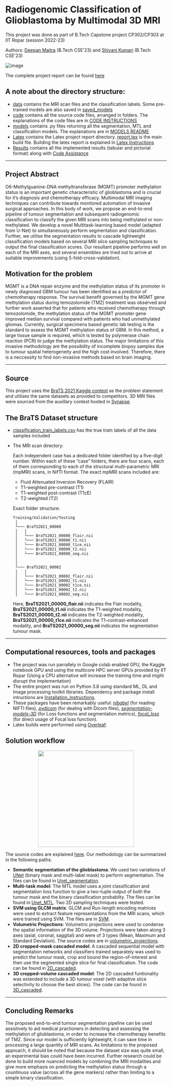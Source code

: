 # Radiogenomic Classification of Glioblastoma by Multimodal 3D MRI

This project was done as part of B.Tech Capstone project CP302/CP303 at IIT Ropar (session 2022-23)

Authors: [Deepan Maitra](https://www.linkedin.com/in/deepan-maitra-71810b1b4/) (B.Tech CSE'23) and [Shivani Kumari](https://www.linkedin.com/in/shivani-kumari-577392193/) (B.Tech CSE'23)

![image](https://user-images.githubusercontent.com/80473384/237059446-9f478666-d6b0-4ab4-9b78-8ec1082192ac.png)

The complete project report can be found [here](BTP_report__Deepan_Shivani_.pdf)



## A note about the directory structure:
- [data](data) contains the MRI scan files and the classification labels. Some pre-trained models are also saved in [saved_models](data/saved_models)
- [code](code) contains all the source code files, arranged in folders. The explanations of the code files are in [CODE INSTRUCTIONS](code/README.md)
- [models](models) contains .py files returning all the segmentation, MTL and classification models. The explanations are in [MODELS README](models/README.md)
- [Latex](latex_report_files) contains the Latex project report directory. [report.tex](latex_report_files/report.tex) is the main build file. Building the latex report is explained in [Latex Instructions](latex_report_files/README.md)
- [Results](results) contains all the implemented results (tabular and pictorial format) along with [Code Assistance](results/README.md)

----------

## Project Abstract
O6-Methylguanine-DNA methyltransferase (MGMT) promoter methylation
status is an important genetic characteristic of glioblastoma and
is crucial for it’s diagnosis and chemotherapy efficacy. Multimodal
MRI imaging techniques can contribute towards monitored automation
of invasive surgical approaches. In this body of work, we propose
an end-to-end pipeline of tumour segmentation and subsequent radiogenomic
classification to classify the given MRI scans into being
methylated or non-methylated. We develop a novel Multitask-learning
based model (adapted from U-Net) to simultaneously perform segmentation
and classification. Further, we utilise the segmentation
results to cascade lightweight classification models based on several
MRI slice sampling techniques to output the final classification scores.
Our resultant pipeline performs well on each of the MRI axes, and several
ensembles are tried out to arrive at suitable improvements (using 5-fold-cross-validation).


## Motivation for the problem

MGMT is a DNA repair enzyme and the methylation status of its
promoter in newly diagnosed GBM tumour has been identified as a predictor
of chemotherapy response. The survival benefit governed
by the MGMT gene methylation status during temozolomide (TMZ) treatment
was observed and further work asserted that for patients
who received chemotherapy through temozolomide, the methylation status of
the MGMT promoter gene improved median survival compared with patients
who had unmethylated gliomas. Currently, surgical specimens based genetic lab testing is the standard to
assess the MGMT methylation status of GBM. In this method, a large tissue sample is required, which is tested by polymerase chain reaction (PCR) to judge
the methylation status. The major limitations of this invasive
methodology are the possibility of incomplete biopsy samples due to tumour
spatial heterogeneity and the high cost involved. Therefore, there is a neccessity to find non-invasive methods based
on brain imaging. 

------------
## Source
This project uses the [BraTS 2021 Kaggle contest](https://www.kaggle.com/c/rsna-miccai-brain-tumor-radiogenomic-classification/overview/description) as the problem statement and utilises the same datasets as provided to competitors. 3D MRI files were sourced from the auxillary contest hosted in [Synapse](https://www.synapse.org/#!Synapse:syn27046444/wiki/616571). 

## The BraTS Dataset structure

- [classification_train_labels.csv](classification_train_labels.csv) has the true train labels of all the data samples included

- The MRI scan directory:

  Each independent case has a dedicated folder identified by a five-digit number. Within each of these “case” folders, there are four scans, each of them corresponding to each of the structural multi-parametric MRI (mpMRI) scans, in NifTI format. The exact mpMRI scans included are:

    - Fluid Attenuated Inversion Recovery (FLAIR)
    - T1-weighted pre-contrast (T1)
    - T1-weighted post-contrast (T1cE)
    - T2-weighted (T2)

   Exact folder structure:
   
   ```
   Training/Validation/Testing
    │
    └─── BraTS2021_00000
    │   │
    │   └─── BraTS2021_00000_flair.nii
    │   └─── BraTS2021_00000_t1.nii
    │   └─── BraTS2021_00000_t1ce.nii
    │   └─── BraTS2021_00000_t2.nii
    │   └─── BraTS2021_00000_seg.nii
    │
    │
    └─── BraTS2021_00002
    │   │
    │   └─── BraTS2021_00002_flair.nii
    │   └─── BraTS2021_00002_t1.nii
    │   └─── BraTS2021_00002_t1ce.nii
    │   └─── BraTS2021_00002_t2.nii
    │   └─── BraTS2021_00002_seg.nii
    ```

    Here, **BraTS2021_00000_flair.nii** indicates the Flair modality,  **BraTS2021_00000_t1.nii** indicates the T1-weighted modality,  **BraTS2021_00000_t2.nii** indicates the T2-weighted modality,  **BraTS2021_00000_t1ce.nii** indicates the T1-contrast-enhanced modality, and **BraTS2021_00000_seg.nii** indicates the segmentation tumour mask.


---------------

## Computational resources, tools and packages

* The project was run parrallely in Google colab enabled GPU, the Kaggle notebook GPU and using the multicore HPC server GPUs provided by IIT Ropar (Using a CPU alternative will increase the training time and might disrupt the implementation)
* The entire project was run on Python 3.8 using standard ML, DL and Image processing toolkit libraries. Dependency and package install intructions are [Installation_instructions](https://github.com/Deepan2486/Radiogenomic-classification-glioblastoma-multimodal-3D-MRI/blob/main/code/README.md#package-and-dependency-installation).
* These packages have been remarkably useful: [*nibabel*](https://pypi.org/project/nibabel/) (for reading NIFTI files), [*pydicom*](https://pypi.org/project/pydicom/) (for dealing with Dicom files), [*segmentation-models-3D*](https://pypi.org/project/segmentation-models-3D/) (for Loss functions and segmentation metrics), [*focal_loss*](https://pypi.org/project/focal-loss/) (for direct usage of Focal loss function).
* Latex builds were performed using [Overleaf](https://www.overleaf.com/). 


## Solution workflow

<p align="center">
    <img width="300" src="latex_report_files/report_images/methylated.png">
</p>

The source codes are explained [here](code/README.md). Our methodology can be summarized in the following paths:
- **Semantic segmentation of the glioblastoma**: We used two variations of [UNet](models/Unet.py) (binary mask and multi-label mask) to perform segmentation. The files can be found in [Unet_segmentation](code/Unet_segmentation).
- **Multi-task model**: The MTL model uses a joint classification and segmentation loss function to give a two-tuple output of both the tumour mask and the binary classification probabilty. The files can be found in [Unet_MTL](code/UNet_MTL). Two 2D sampling techniques were tested.
- **SVM using GLCM matrix**: GLCM and Run-length encoding matrices were used to extract feature representations from the MRI scans, which were trained using SVM. The files are in [SVM](code/GLCM_SVM). 
- **Volumetric Projections**: Volumetric projections were used to condense the spatial information of the 3D volume. Projections were taken along 3 axes (axial, coronal, saggital) and were of 3 types (Mean, Maximum and Standard Deviation). The source codes are in [volumetric_projections](code/volumetric_projections_classification).
- **2D cropped-mask cascaded model**: A cascaded sequential model with segmentation networks and classifiers trained separately was used to predict the tumour mask, crop and bound the region-of-interest and then use the segmented single slice for final classification. The code can be found in [2D_cascaded](code/2D_cropped_cascaded).
-  **3D cropped-volume cascaded model**: The 2D cascaded funtionality was extended to include a 3D tumour voxel (with adaptive slice selectivity to choose the best slices). The code can be found in [3D_cascaded](code/3D_cropped_cascaded).

------------------

## Concluding Remarks

The proposed end-to-end tumour segmentation pipeline can be used assistively
to aid medical practioners in detecting and assessing the methylation of glioblastoma,
in order to increase the chemotherapy benefits of TMZ. Since our model
is sufficiently lightweight, it can save time in processing a large quantity of MRI
scans. As limitations to the proposed approach, it should be noted that because
the dataset size was quite small, an experimental bias could have been incurred.
Further research could be done to build more nuanced models by combining the
MRI modalities and give more emphasis on predicting the methylation status
through a countinuos value (across all the gene markers) rather than limiting to
a simple binary classification.

